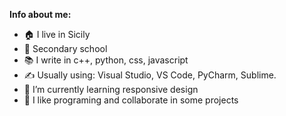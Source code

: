 **Info about me:**
- 🏠 I live in Sicily
- 🏫 Secondary school
- 📚 I write in c++, python, css, javascript
- ✍ Usually using: Visual Studio, VS Code, PyCharm, Sublime.
- 🌱 I’m currently learning responsive design 
- 💞️ I like programing and collaborate in some projects

<!---
Pall1n/Pall1n is a ✨ special ✨ repository because its `README.md` (this file) appears on your GitHub profile.
You can click the Preview link to take a look at your changes.
--->
